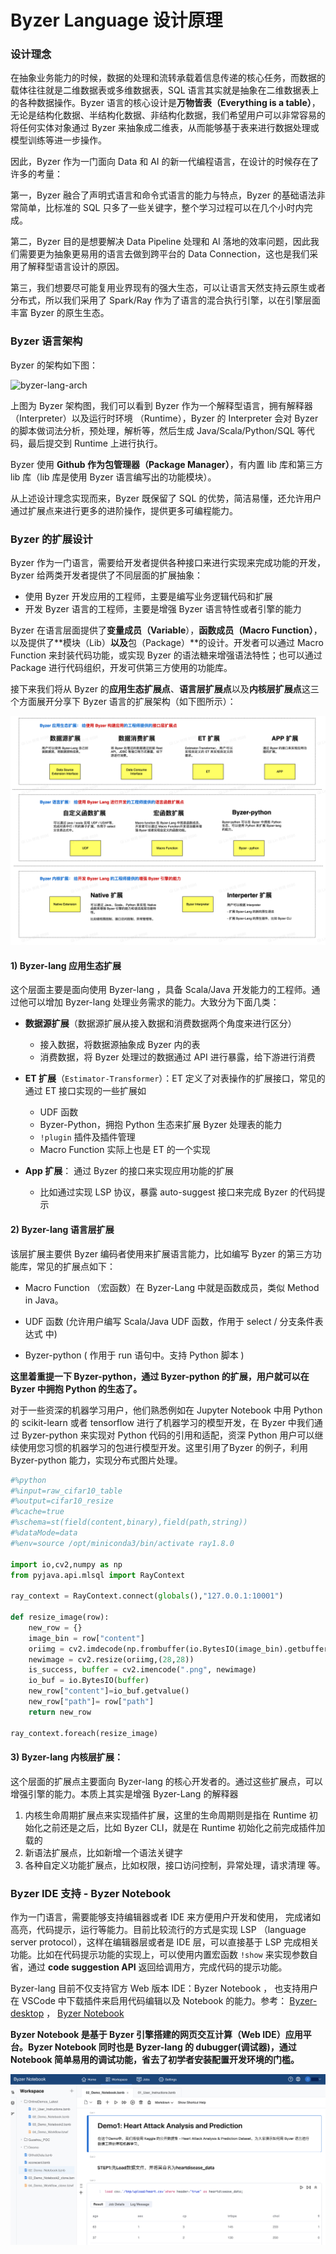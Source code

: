 # Byzer Language 设计原理

### 设计理念

在抽象业务能力的时候，数据的处理和流转承载着信息传递的核心任务，而数据的载体往往就是二维数据表或多维数据表，SQL 语言其实就是抽象在二维数据表上的各种数据操作。Byzer 语言的核心设计是**万物皆表（Everything is a table）**，无论是结构化数据、半结构化数据、非结构化数据，我们希望用户可以非常容易的将任何实体对象通过 Byzer 来抽象成二维表，从而能够基于表来进行数据处理或模型训练等进一步操作。



因此，Byzer 作为一门面向 Data 和 AI 的新一代编程语言，在设计的时候存在了许多的考量：

第一，Byzer 融合了声明式语言和命令式语言的能力与特点，Byzer 的基础语法非常简单，比标准的 SQL 只多了一些关键字，整个学习过程可以在几个小时内完成。

第二，Byzer 目的是想要解决 Data Pipeline 处理和 AI 落地的效率问题，因此我们需要更为抽象更易用的语言去做到跨平台的 Data Connection，这也是我们采用了解释型语言设计的原因。

第三，我们想要尽可能复用业界现有的强大生态，可以让语言天然支持云原生或者分布式，所以我们采用了 Spark/Ray 作为了语言的混合执行引擎，以在引擎层面丰富 Byzer 的原生生态。




### Byzer 语言架构

Byzer 的架构如下图：

![byzer-lang-arch](images/byzer-arch.png)

上图为 Byzer 架构图，我们可以看到 Byzer 作为一个解释型语言，拥有解释器（Interpreter）以及运行时环境 （Runtime），Byzer 的 Interpreter 会对 Byzer 的脚本做词法分析，预处理，解析等，然后生成 Java/Scala/Python/SQL 等代码，最后提交到 Runtime 上进行执行。

Byzer 使用 **Github 作为包管理器（Package Manager）**，有内置 lib 库和第三方 lib 库（lib 库是使用 Byzer 语言编写出的功能模块）。

从上述设计理念实现而来，Byzer 既保留了 SQL 的优势，简洁易懂，还允许用户通过扩展点来进行更多的进阶操作，提供更多可编程能力。



### Byzer 的扩展设计

Byzer 作为一门语言，需要给开发者提供各种接口来进行实现来完成功能的开发，Byzer 给两类开发者提供了不同层面的扩展抽象：
- 使用 Byzer 开发应用的工程师，主要是编写业务逻辑代码和扩展
- 开发 Byzer 语言的工程师，主要是增强 Byzer 语言特性或者引擎的能力

Byzer 在语言层面提供了**变量成员（Variable**），**函数成员（Macro Function）**，以及提供了**模块（Lib）**以及**包（Package）**的设计。开发者可以通过 Macro Function 来封装代码功能，或实现 Byzer 的语法糖来增强语法特性；也可以通过 Package 进行代码组织，开发可供第三方使用的功能库。

接下来我们将从 Byzer 的**应用生态扩展点**、**语言层扩展点**以及**内核层扩展点**这三个方面展开分享下 Byzer 语言的扩展架构（如下图所示）：

![extension](images/extension.png)



#### 1) Byzer-lang 应用生态扩展

这个层面主要是面向使用 Byzer-lang ，具备 Scala/Java 开发能力的工程师。通过他可以增加 Byzer-lang 处理业务需求的能力。大致分为下面几类：

- **数据源扩展**（数据源扩展从接入数据和消费数据两个角度来进行区分）
  - 接入数据，将数据源抽象成 Byzer 内的表
  - 消费数据，将 Byzer 处理过的数据通过 API 进行暴露，给下游进行消费
  
  
  
- **ET 扩展**（`Estimator-Transformer`）：ET 定义了对表操作的扩展接口，常见的通过 ET 接口实现的一些扩展如
  
  - UDF 函数
  - Byzer-Python，拥抱 Python 生态来扩展 Byzer 处理表的能力
  - `!plugin` 插件及插件管理
  - Macro Function 实际上也是 ET 的一个实现
  
  
  
- **App 扩展**： 通过 Byzer 的接口来实现应用功能的扩展
  - 比如通过实现 LSP 协议，暴露 auto-suggest 接口来完成 Byzer 的代码提示

#### 2) Byzer-lang 语言层扩展

该层扩展主要供 Byzer 编码者使用来扩展语言能力，比如编写 Byzer 的第三方功能库，常见的扩展点如下：

- Macro Function （宏函数）在 Byzer-Lang 中就是函数成员，类似 Method in Java。

- UDF 函数 (允许用户编写 Scala/Java UDF 函数，作用于 select / 分支条件表达式 中)

- Byzer-python ( 作用于 run 语句中。支持 Python 脚本 )

**这里着重提一下 Byzer-python，通过 Byzer-python 的扩展，用户就可以在 Byzer 中拥抱 Python 的生态了。**

对于一些资深的机器学习用户，他们熟悉例如在 Jupyter Notebook 中用 Python 的 scikit-learn 或者 tensorflow 进行了机器学习的模型开发，在 Byzer 中我们通过 Byzer-python 来实现对 Python 代码的引用和适配，资深 Python 用户可以继续使用您习惯的机器学习的包进行模型开发。这里引用了Byzer 的例子，利用 Byzer-python 能力，实现分布式图片处理。

```python
#%python
#%input=raw_cifar10_table
#%output=cifar10_resize
#%cache=true
#%schema=st(field(content,binary),field(path,string))
#%dataMode=data
#%env=source /opt/miniconda3/bin/activate ray1.8.0

import io,cv2,numpy as np
from pyjava.api.mlsql import RayContext

ray_context = RayContext.connect(globals(),"127.0.0.1:10001")

def resize_image(row):
    new_row = {}
    image_bin = row["content"]    
    oriimg = cv2.imdecode(np.frombuffer(io.BytesIO(image_bin).getbuffer(),np.uint8),1)
    newimage = cv2.resize(oriimg,(28,28))
    is_success, buffer = cv2.imencode(".png", newimage)
    io_buf = io.BytesIO(buffer)
    new_row["content"]=io_buf.getvalue()
    new_row["path"]= row["path"]    
    return new_row

ray_context.foreach(resize_image)
```



#### 3) Byzer-lang 内核层扩展：

这个层面的扩展点主要面向 Byzer-lang 的核心开发者的。通过这些扩展点，可以增强引擎的能力。本质上其实是增强 Byzer-Lang 的解释器

1. 内核生命周期扩展点来实现插件扩展，这里的生命周期则是指在 Runtime 初始化之前还是之后，比如 Byzer CLI，就是在 Runtime 初始化之前完成插件加载的
2. 新语法扩展点，比如新增一个语法关键字
3. 各种自定义功能扩展点，比如权限，接口访问控制，异常处理，请求清理 等。



### Byzer IDE 支持 - Byzer Notebook

作为一门语言，需要能够支持编辑器或者 IDE 来方便用户开发和使用， 完成诸如高亮，代码提示，运行等能力。目前比较流行的方式是实现 LSP （language server protocol），这样在编辑器层或者是 IDE 层，可以直接基于 LSP 完成相关功能。比如在代码提示功能的实现上，可以使用内置宏函数 `!show` 来实现参数自省，通过 **code suggestion API** 返回给调用方，完成代码的提示功能。

Byzer-lang 目前不仅支持官方 Web 版本 IDE：Byzer Notebook ， 也支持用户在 VSCode 中下载插件来启用代码编辑以及 Notebook 的能力。参考： [Byzer-desktop](https://github.com/byzer-org/byzer-desktop) ， [Byzer Notebook](https://github.com/byzer-org/byzer-notebook)

**Byzer Notebook 是基于 Byzer 引擎搭建的网页交互计算（Web IDE）应用平台。Byzer Notebook 同时也是** **Byzer-lang 的 dubugger(调试器)，通过 Notebook 简单易用的调试功能，省去了初学者安装配置开发环境的门槛。**

<p align="center">
    <img src="/byzer-lang/zh-cn/introduction/images/notebook.png" alt="name"  width="800"/>
</p>
